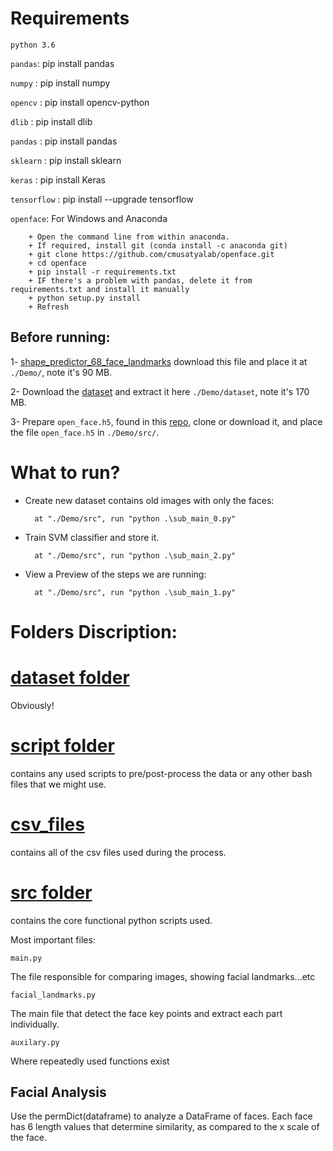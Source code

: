 # Requirements
`python 3.6`

`pandas`: pip install pandas

`numpy` : pip install numpy

`opencv` : pip install opencv-python

`dlib` : pip install dlib

`pandas` : pip install pandas

`sklearn` : pip install sklearn

`keras` : pip install Keras

`tensorflow` : pip install --upgrade tensorflow

`openface`: For Windows and Anaconda
        
        + Open the command line from within anaconda.
        + If required, install git (conda install -c anaconda git)
        + git clone https://github.com/cmusatyalab/openface.git
        + cd openface
        + pip install -r requirements.txt
        + IF there's a problem with pandas, delete it from requirements.txt and install it manually
        + python setup.py install
        + Refresh

 
## Before running:

1- [shape_predictor_68_face_landmarks](http://dlib.net/files/shape_predictor_68_face_landmarks.dat.bz2)
    download this file and place it at `./Demo/`, note it's 90 MB.

2- Download the [dataset](http://vis-www.cs.umass.edu/lfw/lfw.tgz) and extract it here `./Demo/dataset`, note it's 170 MB.

3- Prepare `open_face.h5`, found in this [repo](https://github.com/krsatyam1996/Face-recognition-and-identification), clone or download it, and place the file `open_face.h5` in `./Demo/src/`.

# What to run?
+ Create new dataset contains old images with only the faces:
    
        at "./Demo/src", run "python .\sub_main_0.py"
+ Train SVM classifier and store it.

        at "./Demo/src", run "python .\sub_main_2.py"
+ View a Preview of the steps we are running:

        at "./Demo/src", run "python .\sub_main_1.py"



# Folders Discription:


# [dataset folder](https://github.com/Evraa/Facial-Verification-System-Python/tree/master/Demo/dataset)
Obviously!

# [script folder](https://github.com/Evraa/Facial-Verification-System-Python/tree/master/Demo/sctipt)
contains any used scripts to pre/post-process the data
or any other bash files that we might use.

# [csv_files](https://github.com/Evraa/Facial-Verification-System-Python/tree/master/Demo/csv_files)
contains all of the csv files used during the process.


# [src folder](https://github.com/Evraa/Facial-Verification-System-Python/tree/master/Demo/src)
contains the core functional python scripts used.

Most important files:

`main.py`

The file responsible for comparing images, showing facial landmarks...etc

`facial_landmarks.py`

The main file that detect the face key points and extract each part individually.

`auxilary.py`

Where repeatedly used functions exist
 

## Facial Analysis
Use the permDict(dataframe) to analyze a DataFrame of faces. 
Each face has 6 length values that determine similarity,
as compared to the x scale of the face.